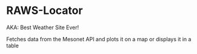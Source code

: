 # RAWS-Locator
AKA: Best Weather Site Ever!

Fetches data from the Mesonet API and plots it on a map or displays it in a table
